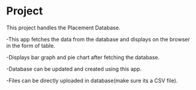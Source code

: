 Project
=======

This project handles the Placement Database.

-This app fetches the data from the database and displays on the browser in the form of table.

-Displays bar graph and pie chart after fetching the database.

-Database can be updated and created using this app.

-Files can be directly uploaded in database(make sure its a CSV file).
